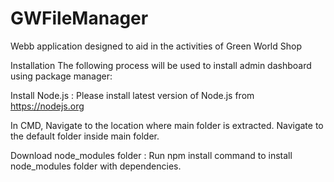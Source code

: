 # GWFileManager
 Webb application designed to aid in the activities of Green World Shop

 Installation
The following process will be used to install admin dashboard using package manager:

Install Node.js : Please install latest version of Node.js from https://nodejs.org

In CMD, Navigate to the location where main folder is extracted.
Navigate to the default folder inside main folder.

Download node_modules folder : Run npm install command to install node_modules folder with dependencies.